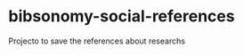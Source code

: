 bibsonomy-social-references
===========================

Projecto to save the references about researchs

